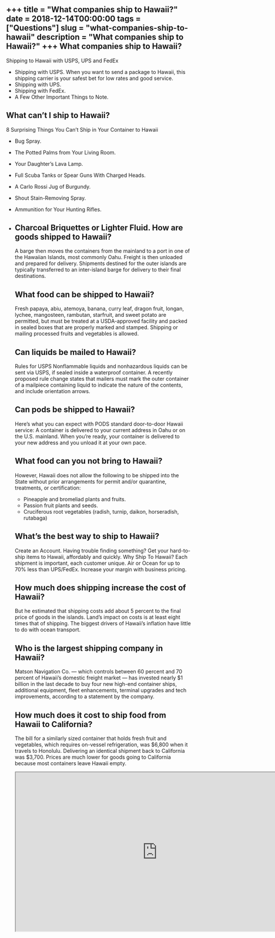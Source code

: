 +++
title = "What companies ship to Hawaii?"
date = 2018-12-14T00:00:00
tags = ["Questions"]
slug = "what-companies-ship-to-hawaii"
description = "What companies ship to Hawaii?"
+++
What companies ship to Hawaii?
------------------------------

Shipping to Hawaii with USPS, UPS and FedEx

- Shipping with USPS. When you want to send a package to Hawaii, this shipping carrier is your safest bet for low rates and good service.
- Shipping with UPS.
- Shipping with FedEx.
- A Few Other Important Things to Note.

What can’t I ship to Hawaii?
----------------------------

8 Surprising Things You Can’t Ship in Your Container to Hawaii

- Bug Spray.
- The Potted Palms from Your Living Room.
- Your Daughter’s Lava Lamp.
- Full Scuba Tanks or Spear Guns With Charged Heads.
- A Carlo Rossi Jug of Burgundy.
- Shout Stain-Removing Spray.
- Ammunition for Your Hunting Rifles.
- Charcoal Briquettes or Lighter Fluid. How are goods shipped to Hawaii?
    --------------------------------
    
    A barge then moves the containers from the mainland to a port in one of the Hawaiian Islands, most commonly Oahu. Freight is then unloaded and prepared for delivery. Shipments destined for the outer islands are typically transferred to an inter-island barge for delivery to their final destinations.
    
    What food can be shipped to Hawaii?
    -----------------------------------
    
    Fresh papaya, abiu, atemoya, banana, curry leaf, dragon fruit, longan, lychee, mangosteen, rambutan, starfruit, and sweet potato are permitted, but must be treated at a USDA-approved facility and packed in sealed boxes that are properly marked and stamped. Shipping or mailing processed fruits and vegetables is allowed.
    
    Can liquids be mailed to Hawaii?
    --------------------------------
    
    Rules for USPS Nonflammable liquids and nonhazardous liquids can be sent via USPS, if sealed inside a waterproof container. A recently proposed rule change states that mailers must mark the outer container of a mailpiece containing liquid to indicate the nature of the contents, and include orientation arrows.
    
    Can pods be shipped to Hawaii?
    ------------------------------
    
    Here’s what you can expect with PODS standard door-to-door Hawaii service: A container is delivered to your current address in Oahu or on the U.S. mainland. When you’re ready, your container is delivered to your new address and you unload it at your own pace.
    
    What food can you not bring to Hawaii?
    --------------------------------------
    
    However, Hawaii does not allow the following to be shipped into the State without prior arrangements for permit and/or quarantine, treatments, or certification:
    
    
    - Pineapple and bromeliad plants and fruits.
    - Passion fruit plants and seeds.
    - Cruciferous root vegetables (radish, turnip, daikon, horseradish, rutabaga)
    
    What’s the best way to ship to Hawaii?
    --------------------------------------
    
    Create an Account. Having trouble finding something? Get your hard-to-ship items to Hawaii, affordably and quickly. Why Ship To Hawaii? Each shipment is important, each customer unique. Air or Ocean for up to 70% less than UPS/FedEx. Increase your margin with business pricing.
    
    How much does shipping increase the cost of Hawaii?
    ---------------------------------------------------
    
    But he estimated that shipping costs add about 5 percent to the final price of goods in the islands. Land’s impact on costs is at least eight times that of shipping. The biggest drivers of Hawaii’s inflation have little to do with ocean transport.
    
    Who is the largest shipping company in Hawaii?
    ----------------------------------------------
    
    Matson Navigation Co. — which controls between 60 percent and 70 percent of Hawaii’s domestic freight market — has invested nearly $1 billion in the last decade to buy four new high-end container ships, additional equipment, fleet enhancements, terminal upgrades and tech improvements, according to a statement by the company.
    
    How much does it cost to ship food from Hawaii to California?
    -------------------------------------------------------------
    
    The bill for a similarly sized container that holds fresh fruit and vegetables, which requires on-vessel refrigeration, was $6,800 when it travels to Honolulu. Delivering an identical shipment back to California was $3,700. Prices are much lower for goods going to California because most containers leave Hawaii empty.
    
    <iframe allow="accelerometer; autoplay; clipboard-write; encrypted-media; gyroscope; picture-in-picture" allowfullscreen="" class="__youtube_prefs__  epyt-is-override  no-lazyload" data-no-lazy="1" data-origheight="433" data-origwidth="770" data-skipgform_ajax_framebjll="" height="433" id="_ytid_49219" loading="lazy" src="https://www.youtube.com/embed/gclvxhF6rL4?enablejsapi=1&autoplay=0&cc_load_policy=0&cc_lang_pref=&iv_load_policy=1&loop=0&modestbranding=0&rel=1&fs=1&playsinline=0&autohide=2&theme=dark&color=red&controls=1&" title="YouTube player" width="770"></iframe>